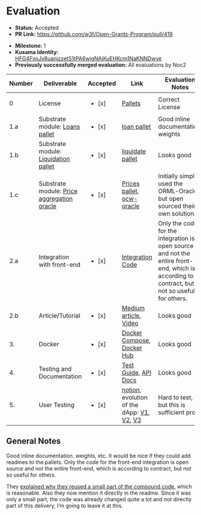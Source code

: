 # Evaluation

- **Status:** Accepted
- **PR Link:** https://github.com/w3f/Open-Grants-Program/pull/419

* **Milestone:** 1
* **Kusama Identity:** [HFG4FvoJv8uanizzetS1tPA6wigNAiKuEHKcm1NaKNNDwve](https://polkascan.io/pre/kusama/account/HFG4FvoJv8uanizzetS1tPA6wigNAiKuEHKcm1NaKNNDwve)
* **Previously successfully merged evaluation:** All evaluations by Noc2

| Number | Deliverable                                                                                                 | Accepted               | Link                                                                                                                                                                                                                                                                                            | Evaluation Notes                                                                                                                             |
| ------ | ----------------------------------------------------------------------------------------------------------- | ---------------------- | ----------------------------------------------------------------------------------------------------------------------------------------------------------------------------------------------------------------------------------------------------------------------------------------------- | -------------------------------------------------------------------------------------------------------------------------------------------- |
| 0      | License                                                                                                     | <ul><li>[x] </li></ul> | [Pallets](https://github.com/parallel-finance/parallel/blob/master/LICENSE)                                                                                                                                                                                                                     | Correct License                                                                                                                              |
| 1.a    | Substrate module: [Loans pallet](https://docs.parallel.fi/white-paper#i-lending-protocol)                   | <ul><li>[x] </li></ul> | [loan pallet](https://github.com/parallel-finance/parallel/tree/master/pallets/loans)                                                                                                                                                                                                           | Good inline documentation, weights                                                                                                           |
| 1.b    | Substrate module: [Liquidation pallet](https://docs.parallel.fi/white-paper#4-1-auto-liquidation-algorithm) | <ul><li>[x] </li></ul> | [liquidate pallet](https://github.com/parallel-finance/parallel/blob/master/pallets/liquidation/src/lib.rs)                                                                                                                                                                                     | Looks good                                                                                                                                   |
| 1.c    | Substrate module: [Price aggregation oracle](https://docs.parallel.fi/white-paper#5-oracle-and-price-feed)  | <ul><li>[x] </li></ul> | [Prices pallet](https://github.com/parallel-finance/parallel/blob/master/pallets/prices/src/lib.rs), [ocw-oracle](https://github.com/parallel-finance/parallel/tree/feature-oracle/pallets/ocw-oracle)                                                                                          | Initially simply used the ORML-Oracle, but open sourced their own solution.                                                                  |
| 2.a    | Integration with front-end                                                                                  | <ul><li>[x] </li></ul> | [Integration Code](https://gist.github.com/yz89/34bb2954f0682b9837733f21a199c7ed)                                                                                                                                                                                                               | Only the code for the integration is open source and not the entire front-end, which is according to contract, but not so useful for others. |
| 2.b    | Article/Tutorial                                                                                            | <ul><li>[x] </li></ul> | [Medium article](https://parallelfinance.medium.com/major-product-experience-and-ui-update-537de029c17f), [Video](https://www.loom.com/share/0d24207ffdbb4dc284a19c2d95291a3a)                                                                                                                  | Looks good                                                                                                                                   |
| 3.     | Docker                                                                                                      | <ul><li>[x] </li></ul> | [Docker Compose](https://github.com/parallel-finance/parallel/blob/master/docker-compose.yml), [Docker Hub](https://hub.docker.com/repository/docker/parallelfinance/parallel)                                                                                                                  | Looks good                                                                                                                                   |
| 4.     | Testing and Documentation                                                                                   | <ul><li>[x] </li></ul> | [Test Guide](https://github.com/parallel-finance/parallel/wiki/Test-guide), [API Docs](https://api-docs.parallel.fi)                                                                                                                                                                            | Looks good                                                                                                                                   |
| 5.     | User Testing                                                                                                | <ul><li>[x] </li></ul> | [notion](https://www.notion.so/parallelfinance/UX-Improvement-b4ba94374a5a41ff96c5f549f54dd810), evolution of the dApp: [V1](https://www.youtube.com/watch?v=lgQX9rELpL8), [V2](https://www.youtube.com/watch?v=qyMdNYBgsq0), [V3](https://www.loom.com/share/0d24207ffdbb4dc284a19c2d95291a3a) | Hard to test, but this is sufficient proof                                                                                                   |

## General Notes

Good inline documentation. weights, etc. It would be nice if they could add readmes to the pallets. Only the code for the front-end integration is open source and not the entire front-end, which is according to contract, but not so useful for others.

They [explained why they reused a small part of the compound code](https://github.com/w3f/Grant-Milestone-Delivery/pull/186#issuecomment-864762595), which is reasonable. Also they now mention it directly in the readme. Since it was only a small part, the code was already changed quite a lot and not directly part of this delivery, I’m going to leave it at this.

